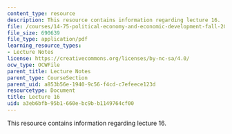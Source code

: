 ```yaml
---
content_type: resource
description: This resource contains information regarding lecture 16.
file: /courses/14-75-political-economy-and-economic-development-fall-2012/a3eb6bfb95b1660ebc9bb1149764cf00_MIT14_75F12_Lec16.pdf
file_size: 690639
file_type: application/pdf
learning_resource_types:
- Lecture Notes
license: https://creativecommons.org/licenses/by-nc-sa/4.0/
ocw_type: OCWFile
parent_title: Lecture Notes
parent_type: CourseSection
parent_uid: a853b56e-1940-9c56-f4cd-c7efeece123d
resourcetype: Document
title: Lecture 16
uid: a3eb6bfb-95b1-660e-bc9b-b1149764cf00
---
```

This resource contains information regarding lecture 16.